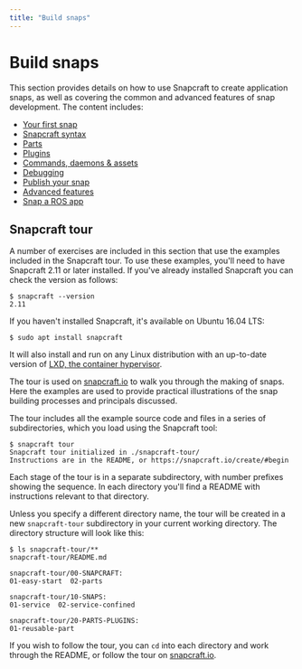```yaml
---
title: "Build snaps"
---
```


# Build snaps

This section provides details on how to use Snapcraft to create application snaps, as well as covering the common and advanced features of snap development. The content includes:

*   [Your first snap](/docs/build/your-first-snap)
*   [Snapcraft syntax](/docs/build/syntax)
*   [Parts](/docs/build/parts)
*   [Plugins](/docs/build/plugins)
*   [Commands, daemons & assets](/docs/build/metadata)
*   [Debugging](/docs/build/debugging)
*   [Publish your snap](/docs/build/publish)
*   [Advanced features](/docs/build/advanced-features)
*   [Snap a ROS app](/docs/build/ros)

## Snapcraft tour
A number of exercises are included in this section that use the examples included in the Snapcraft tour. To use these examples, you'll need to have Snapcraft 2.11 or later installed. If you've already installed Snapcraft you can check the version as follows:

    $ snapcraft --version
    2.11

If you haven't installed Snapcraft, it's available on Ubuntu 16.04 LTS:

    $ sudo apt install snapcraft

It will also install and run on any Linux distribution with an up-to-date version of [LXD, the container hypervisor](http://www.ubuntu.com/cloud/lxd).

The tour is used on [snapcraft.io](http://snapcraft.io/create/) to walk you through the making of snaps. Here the examples are used to provide practical illustrations of the snap building processes and principals discussed.

The tour includes all the example source code and files in a series of subdirectories, which you load using the Snapcraft tool:

    $ snapcraft tour
    Snapcraft tour initialized in ./snapcraft-tour/
    Instructions are in the README, or https://snapcraft.io/create/#begin

Each stage of the tour is in a separate subdirectory, with number prefixes showing the sequence. In each directory you'll find a README with instructions relevant to that directory.

Unless you specify a different directory name, the tour will be created in a new `snapcraft-tour` subdirectory in your current working directory. The directory structure will look like this:

    $ ls snapcraft-tour/**
    snapcraft-tour/README.md

    snapcraft-tour/00-SNAPCRAFT:
    01-easy-start  02-parts

    snapcraft-tour/10-SNAPS:
    01-service  02-service-confined

    snapcraft-tour/20-PARTS-PLUGINS:
    01-reusable-part

If you wish to follow the tour, you can `cd` into each directory and work through the README, or follow the tour on [snapcraft.io](http://snapcraft.io/create/).


